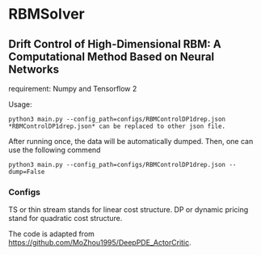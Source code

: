 # RBMSolver
## Drift Control of High-Dimensional RBM: A Computational Method Based on Neural Networks
requirement: Numpy and Tensorflow 2

Usage:
```
python3 main.py --config_path=configs/RBMControlDP1drep.json 
*RBMControlDP1drep.json* can be replaced to other json file.
```
After running once, the data will be automatically dumped. Then, one can use the following commend
```
python3 main.py --config_path=configs/RBMControlDP1drep.json --dump=False
```

### Configs
TS or thin stream stands for linear cost structure.
DP or dynamic pricing stand for quadratic cost structure.

The code is adapted from https://github.com/MoZhou1995/DeepPDE_ActorCritic.